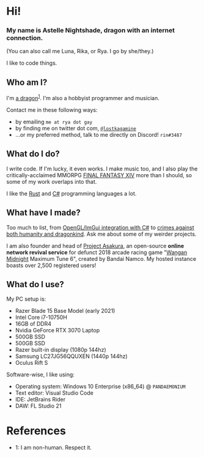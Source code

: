 # Hi!
### My name is Astelle Nightshade, dragon with an internet connection.
(You can also call me Luna, Rika, or Rya. I go by she/they.)

I like to code things.

## Who am I?
I'm [a dragon](https://cdn.discordapp.com/attachments/1072202729692340245/1083161696803233893/dragn.jpg)<sup>[1](#references)</sup>. I'm also a hobbyist programmer and musician. 

Contact me in these following ways:
- by emailing `me at rya dot gay`
- by finding me on twitter dot com, [`@lostkagamine`](https://twitter.com/lostkagamine)
- ...or my preferred method, talk to me directly on Discord! `rin#3487`

## What do I do?
I write code. If I'm lucky, it even works. I make music too, and I also play the critically-acclaimed MMORPG [FINAL FANTASY XIV](https://finalfantasyxiv.com) more than I should, so some of my work overlaps into that.

I like the [Rust](https://rust-lang.org) and [C#](https://dot.net) programming languages a lot.

## What have I made?
Too much to list, from [OpenGL/ImGui integration with C#](https://github.com/ry00001/OpenTK_ImGui_Backends) to [crimes against both humanity and dragonkind](https://github.com/ry00001/rustic-c). Ask me about some of my weirder projects.

I am also founder and head of [Project Asakura](https://github.com/ProjectAsakura), an open-source **online network revival service** for defunct 2018 arcade racing game "[Wangan Midnight](https://en.wikipedia.org/wiki/Wangan_Midnight) Maximum Tune 6", created by Bandai Namco. My hosted instance boasts over 2,500 registered users!

## What do I use?
My PC setup is:
- Razer Blade 15 Base Model (early 2021)
- Intel Core i7-10750H
- 16GB of DDR4
- Nvidia GeForce RTX 3070 Laptop
- 500GB SSD
- 500GB SSD
- Razer built-in display (1080p 144hz)
- Samsung LC27JG56QQUXEN (1440p 144hz)
- Oculus Rift S

Software-wise, I like using:
- Operating system: Windows 10 Enterprise (x86_64) @ `PANDAEMONIUM`
- Text editor: Visual Studio Code
- IDE: JetBrains Rider
- DAW: FL Studio 21

# References
 - 1: I am non-human. Respect it.
<!--
**ry00001/ry00001** is a ✨ _special_ ✨ repository because its `README.md` (this file) appears on your GitHub profile.

Here are some ideas to get you started:

- 🔭 I’m currently working on ...
- 🌱 I’m currently learning ...
- 👯 I’m looking to collaborate on ...
- 🤔 I’m looking for help with ...
- 💬 Ask me about ...
- 📫 How to reach me: ...
- 😄 Pronouns: ...
- ⚡ Fun fact: ...
-->
